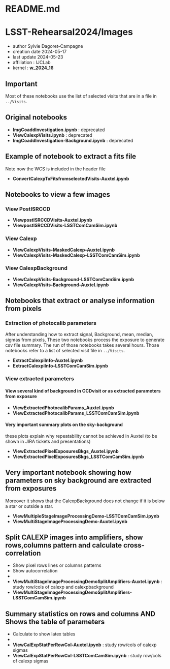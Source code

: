 # README.md

# LSST-Rehearsal2024/Images


- author Sylvie Dagoret-Campagne
- creation date 2024-05-17
- last update 2024-05-23
- affiliation : IJCLab
- kernel : **w_2024_16**


## Important

Most of these notebooks use the list of selected visits that are in a file in ``../Visits``.


## Original notebooks

- **ImgCoaddInvestigation.ipynb** : deprecated
- **ViewCalexpVisits.ipynb** : deprecated
- **ImgCoaddInvestigation-Background.ipynb** : deprecated	

## Example of notebook to extract a fits file

Note now the WCS is included in the header file
- **ConvertCalexpToFitsfromselectedVisits-Auxtel.ipynb**


## Notebooks to view a few images


### View PostISRCCD
- **ViewpostISRCCDVisits-Auxtel.ipynb**
- **ViewpostISRCCDVisits-LSSTComCamSim.ipynb**

### View Calexp

- **ViewCalexpVisits-MaskedCalexp-Auxtel.ipynb**
-  **ViewCalexpVisits-MaskedCalexp-LSSTComCamSim.ipynb** 

### View CalexpBackground

- **ViewCalexpVisits-Background-LSSTComCamSim.ipynb** 
- **ViewCalexpVisits-Background-Auxtel.ipynb**	

## Notebooks that extract or analyse information from pixels

### Extraction of photocalib parameters

After understanding how to extract signal, Background, mean, median, sigmas from pixels,
These two notebooks process the exposure to generate csv file summary.
The run of those notebooks takes several hours.
Those notebooks refer to a list of selected visit file in ``../Visits``.
- **ExtractCalexpiInfo-Auxtel.ipynb**
- **ExtractCalexpiInfo-LSSTComCamSim.ipynb**
  	
### View extracted parameters

#### View several kind of background in CCDvisit or as extracted parameters from exposure

- **ViewExtractedPhotocalibParams_Auxtel.ipynb**
- **ViewExtractedPhotocalibParams_LSSTComCamSim.ipynb**

#### Very important summary plots on the sky-background

these plots explain why repeatability cannot be achieved in Auxtel
(to be shown in JIRA tickets and presentations)
- **ViewExtractedPixelExposuresBkgs_Auxtel.ipynb**
- **ViewExtractedPixelExposuresBkgs_LSSTComCamSim.ipynb**



## Very important notebook showing how parameters on sky background are extracted from exposures 
Moreover it shows that the CalexpBackground does not change if it is below a star or outside a star.
- **ViewMultipleStageImageProcessingDemo-LSSTComCamSim.ipynb**
- **ViewMultiStageImageProcessingDemo-Auxtel.ipynb**

## Split CALEXP images into amplifiers, show rows,columns pattern and calculate cross-correlation

- Show pixel rows lines or columns patterns
- Show autocorrelation
- 
- **ViewMultiStageImageProcessingDemoSplitAmplifiers-Auxtel.ipynb** : study row/cols of calexp and calexpbackground
- **ViewMultiStageImageProcessingDemoSplitAmplifiers-LSSTComCamSim.ipynb**

## Summary statistics on rows and columns AND Shows the table of parameters

- Calculate to show latex tables
- 
- **ViewCalExpStatPerRowCol-Auxtel.ipynb** : study row/cols of calexp sigmas
- **ViewCalExpStatPerRowCol-LSSTComCamSim.ipynb** : study row/cols of calexp sigmas          
     


 
